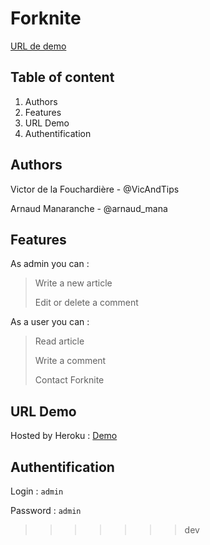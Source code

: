 # Forknite

[URL de demo](https://forknite.herokuapp.com/)


## Table of content

1. Authors
2. Features
3. URL Demo
4. Authentification


## Authors

Victor de la Fouchardière - @VicAndTips

Arnaud Manaranche - @arnaud_mana

## Features

As admin you can :

> Write a new article
> 
> Edit or delete a comment

As a user you can :

> Read article
> 
> Write a comment
> 
> Contact Forknite

## URL Demo

Hosted by Heroku : [Demo](https://forknite.herokuapp.com/)

## Authentification

Login : `admin`

Password : `admin`
>>>>>>> dev
